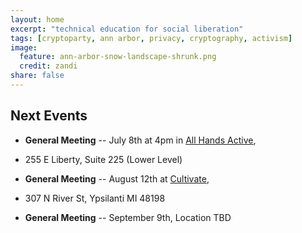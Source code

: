 ```yaml
---
layout: home
excerpt: "technical education for social liberation"
tags: [cryptoparty, ann arbor, privacy, cryptography, activism]
image:
  feature: ann-arbor-snow-landscape-shrunk.png
  credit: zandi
share: false
---
```


## Next Events
* **General Meeting** -- July 8th at 4pm in [All Hands Active][aha],
- 255 E Liberty, Suite 225 (Lower Level)
* **General Meeting** -- August 12th at [Cultivate][cultivate],
- 307 N River St, Ypsilanti MI 48198
* **General Meeting** -- September 9th, Location TBD

[aha]: http://www.allhandsactive.org/
[cultivate]: https://www.cultivateypsi.com/
